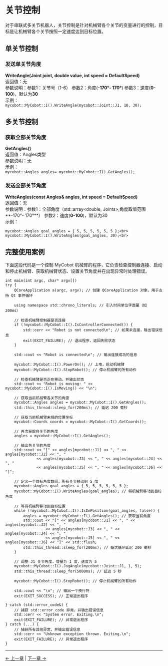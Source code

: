 # 关节控制
对于串联式多关节机器人，关节控制是针对机械臂各个关节的变量进行的控制，目标是让机械臂各个关节按照一定速度达到目标位置。<br>
## 单关节控制
###  发送单关节角度<br>
**WriteAngle(Joint joint, double value, int speed = DefaultSpeed)**<br>
返回值：无<br>
参数说明：参数1：关节号（1-6） 参数2：角度(**-170°- 170°**) 参数3：速度(**0-100**)，默认为**30**<br>
示例：<br>
`mycobot::MyCobot::I().WriteAngle(mycobot::Joint::J1, 10, 30);`
## 多关节控制
### 获取全部关节角度<br>
**GetAngles()**<br>
返回值：Angles类型<br>
参数说明：无<br>
示例：<br>
`mycobot::Angles angles= mycobot::MyCobot::I().GetAngles();`
### 发送全部关节角度<br>
**WriteAngles(const Angles& angles, int speed = DefaultSpeed)**<br>
返回值：无<br>
参数说明：参数1：全部角度（std::array<double, Joints>,角度取值范围**-170°- 170°**） 参数2：速度(**0-100**)，默认为30<br>
示例：<br>

	mycobot::Angles goal_angles = { 5, 5, 5, 5, 5, 5 };<br>
	mycobot::MyCobot::I().WriteAngles(goal_angles, 30);<br> 
## 完整使用案例

下面这段代码是一个控制 MyCobot 机械臂的程序，它负责检查控制器连接、启动和停止机械臂、获取机械臂状态、设置关节角度并在出现异常时处理错误。

	int main(int argc, char* argv[])
	try {
	    QCoreApplication a(argc, argv); // 创建 QCoreApplication 对象，用于支持 Qt 事件循环
	
	    using namespace std::chrono_literals; // 引入时间单位字面量（如 200ms）
	
	    // 检查机械臂控制器是否连接
	    if (!mycobot::MyCobot::I().IsControllerConnected()) {
	        std::cerr << "Robot is not connected\n"; // 如果未连接，输出错误信息
	        exit(EXIT_FAILURE); // 退出程序，返回失败状态
	    }
	
	    std::cout << "Robot is connected\n"; // 输出连接成功的信息
	
	    mycobot::MyCobot::I().PowerOn(); // 上电，启动机械臂
	    mycobot::MyCobot::I().StopRobot(); // 停止机械臂的所有动作
	
	    // 检查机械臂是否正在移动，并输出状态
	    std::cout << "Robot is moving: " << mycobot::MyCobot::I().IsMoving() << "\n";
	
	    // 获取当前机械臂各关节的角度
	    mycobot::Angles angles = mycobot::MyCobot::I().GetAngles();
	    std::this_thread::sleep_for(200ms); // 延迟 200 毫秒
	
	    // 获取当前机械臂末端的位置坐标
	    mycobot::Coords coords = mycobot::MyCobot::I().GetCoords();
	
	    // 再次获取各关节的角度
	    angles = mycobot::MyCobot::I().GetAngles();
	
	    // 输出各关节的角度
	    std::cout << "[" << angles[mycobot::J1] << ", " << angles[mycobot::J2] << ", "
	              << angles[mycobot::J3] << ", " << angles[mycobot::J4] << ", "
	              << angles[mycobot::J5] << ", " << angles[mycobot::J6] << "]";
	
	    // 定义一个目标角度数组，所有关节移动到 5 度
	    mycobot::Angles goal_angles = { 5, 5, 5, 5, 5, 5 };
	    mycobot::MyCobot::I().WriteAngles(goal_angles); // 将机械臂移动到目标角度
	
	    // 等待机械臂移动到目标位置
	    while (!mycobot::MyCobot::I().IsInPosition(goal_angles, false)) {
	        angles = mycobot::MyCobot::I().GetAngles(); // 获取当前角度
	        std::cout << "[" << angles[mycobot::J1] << ", " << angles[mycobot::J2] << ", "
	                  << angles[mycobot::J3] << ", " << angles[mycobot::J4] << ", "
	                  << angles[mycobot::J5] << ", " << angles[mycobot::J6] << "]" << std::flush;
	        std::this_thread::sleep_for(200ms); // 每次循环延迟 200 毫秒
	    }
	
	    // 调整 J1 关节角度，增量为 1 度，速度为 5
	    mycobot::MyCobot::I().JogAngle(mycobot::Joint::J1, 1, 5);
	    std::this_thread::sleep_for(5000ms); // 延迟 5 秒
	
	    mycobot::MyCobot::I().StopRobot(); // 停止机械臂的所有动作
	
	    std::cout << "\n"; // 输出一个换行符
	    exit(EXIT_SUCCESS); // 正常退出程序
	
	} catch (std::error_code&) {
	    // 捕获 std::error_code 异常，并输出错误信息
	    std::cerr << "System error. Exiting.\n";
	    exit(EXIT_FAILURE); // 异常退出程序
	} catch (...) {
	    // 捕获所有其他异常，并输出错误信息
	    std::cerr << "Unknown exception thrown. Exiting.\n";
	    exit(EXIT_FAILURE); // 异常退出程序
	}



---

[← 上一章](./6.3.2-build.md) | [下一章 →](./6.3.4-coord.md)